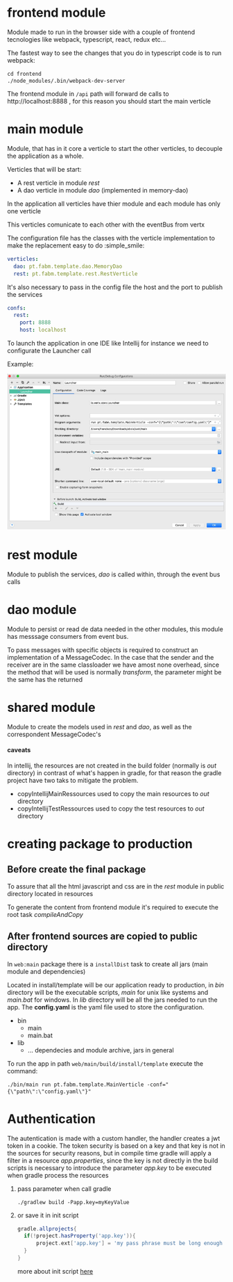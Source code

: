 # frontend module
Module made to run in the browser side with a couple of frontend tecnologies like webpack, typescript, react, redux etc...

The fastest way to see the changes that you do in typescript code is to run webpack:

    cd frontend
    ./node_modules/.bin/webpack-dev-server

The frontend module in ```/api``` path will forward de calls to http://localhost:8888 , for this reason you should start the main verticle

# main module
Module, that has in it core a verticle to start the other verticles, to decouple the application as a whole.

Verticles that will be start:

- A rest verticle in module *rest*
- A dao verticle in module *dao* (implemented in memory-dao)

In the application all verticles have thier module and each module has only one verticle

This verticles comunicate to each other with the eventBus from vertx

The configuration file has the classes with the verticle implementation to make the replacement easy to do :simple_smile:

``` yaml
verticles:
  dao: pt.fabm.template.dao.MemoryDao
  rest: pt.fabm.template.rest.RestVerticle
```
It's also necessary to pass in the config file the host and the port to publish the services

``` yaml
confs:
  rest:
    port: 8888
    host: localhost
```

To launch the application in one IDE like Intellij for instance we need to configurate the Launcher call

Example:

![Image of Launcher screenshot](docimg/launcher.png)

# rest module
Module to publish the services, *dao* is called within, through the event bus calls

# dao module
Module to persist or read de data needed in the other modules, this module has messsage consumers from event bus.

To pass messages with specific objects is required to construct an implementation of a MessageCodec. In the case that the sender and the receiver are in the same classloader we have amost none overhead, since the method that will be used is normally *transform*, the parameter might be the same has the returned

# shared module
Module to create the models used in *rest* and *dao*, as well as the correspondent MessageCodec's

#### caveats
In intellij, the resources are not created in the build folder (normally is *out* directory) in contrast of what's happen in gradle, for that reason the gradle project have two taks to mitigate the problem.
  - copyIntellijMainRessources used to copy the main resources to *out* directory
  - copyIntellijTestRessources used to copy the test resources to *out* directory

# creating package to production
## Before create the final package

To assure that all the html javascript and css are in the *rest* module in public directory located in resources

To generate the content from frontend module it's required to execute the root task *compileAndCopy*

## After frontend sources are copied to public directory
In `web:main` package there is a `installDist` task to create all jars (main module and dependencies)

Located in install/template will be our application ready to production, in *bin* directory will be the executable scripts, *main* for unix like systems and *main.bat* for windows. In *lib* directory will be all the jars needed to run the app.
The **config.yaml** is the yaml file used to store the configuration.
* bin
  * main
  * main.bat
* lib
  * ... dependecies and module archive, jars in general


To run the app in path `web/main/build/install/template` execute the command:

```shell
./bin/main run pt.fabm.template.MainVerticle -conf="{\"path\":\"config.yaml\"}"
```

# Authentication
The autentication is made with a custom handler, the handler creates a jwt token in a cookie. The token security is based on a key and that key is not in the sources for security reasons, but in compile time gradle will apply a filter in a resource *app.properties*, since the key is not directly in the build scripts is necessary to introduce the parameter *app.key* to be executed when gradle process the resources

1. pass parameter when call gradle
    ``` shell 
    ./gradlew build -Papp.key=myKeyValue
    ```
1. or save it in init script
    ``` groovy
    gradle.allprojects{
      if(!project.hasProperty('app.key')){
          project.ext['app.key'] = 'my pass phrase must be long enough to be safe'
      }
    }
    ```
    more about init script [here](https://docs.gradle.org/current/userguide/init_scripts.html) 